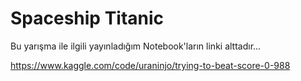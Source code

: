 # Spaceship Titanic

Bu yarışma ile ilgili yayınladığım Notebook'ların linki alttadır...

https://www.kaggle.com/code/uraninjo/trying-to-beat-score-0-988